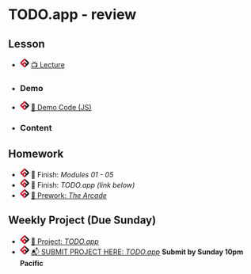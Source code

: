 # TODO.app - review

## Lesson
- ![FSA](/logo.png) [📺 Lecture ](https://www.youtube.com/watch?v=B6dov6sUayM&list=PL9NTD5QQdssXTarkBujHENSDgUVBIoFX8&index=23)
- ### Demo
- ![FSA](/logo.png) [👾 Demo Code (JS)](demo.js)
- ### Content

## Homework
- ![FSA](/logo.png) 🔬 Finish: *Modules 01 - 05*
- ![FSA](/logo.png) 🔬 Finish: *TODO.app (link below)*
- ![FSA](/logo.png) [📖 Prework: *The Arcade*](https://learn.fullstackacademy.com/workshop/5e5c090ee91ce200041c09a9/content/5e6682a60bef6800046102dd/text)

## Weekly Project (Due Sunday)
- ![FSA](/logo.png) [🔬 Project: *TODO.app*](https://learn.fullstackacademy.com/workshop/5e56d920f2dcba00048f0c06/content/5e58161d4923a00004f9a597/text)
- ![FSA](/logo.png) [📬 SUBMIT PROJECT HERE: *TODO.app*](https://forms.gle/JAR7WkNTms3H9kQL6) __Submit by Sunday 10pm Pacific__
